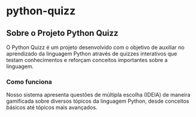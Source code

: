 # python-quizz

## Sobre o Projeto Python Quizz
O Python Quizz é um projeto desenvolvido com o objetivo de auxiliar no aprendizado da linguagem Python através de quizzes interativos que testam conhecimentos e reforçam conceitos importantes sobre a linguagem.

### Como funciona
Nosso sistema apresenta questões de múltipla escolha (IDEIA) de maneira gamificada sobre diversos tópicos da linguagem Python, desde conceitos básicos até tópicos mais avançados.